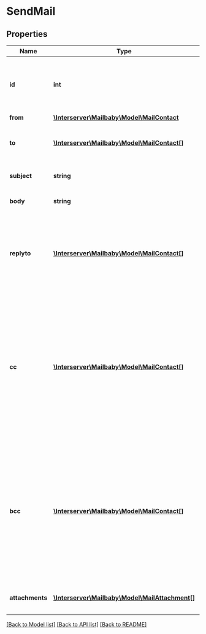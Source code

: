 # SendMail

## Properties
Name | Type | Description | Notes
------------ | ------------- | ------------- | -------------
**id** | **int** | The ID of the Mail order within our system to use as the Mail Account. | 
**from** | [**\Interserver\Mailbaby\Model\MailContact**](MailContact.md) |  | 
**to** | [**\Interserver\Mailbaby\Model\MailContact[]**](MailContact.md) | The Contact whom is the primary recipient of this email. | 
**subject** | **string** | The subject or title of the email | 
**body** | **string** | The main email contents. | 
**replyto** | [**\Interserver\Mailbaby\Model\MailContact[]**](MailContact.md) | Optional list of Contacts that specify where replies to the email should be sent instead of the _from_ address. | [optional] 
**cc** | [**\Interserver\Mailbaby\Model\MailContact[]**](MailContact.md) | Optional list of Contacts that should receive copies of the email.  They are listed on the email and anyone getting the email can see this full list of Contacts who received the email as well. | [optional] 
**bcc** | [**\Interserver\Mailbaby\Model\MailContact[]**](MailContact.md) | Optional list of Contacts that should receive copies of the email.  They are hidden on the email and anyone gettitng the email would not see the other people getting the email in this list. | [optional] 
**attachments** | [**\Interserver\Mailbaby\Model\MailAttachment[]**](MailAttachment.md) | Optional file attachments to include in the email | [optional] 

[[Back to Model list]](../../README.md#documentation-for-models) [[Back to API list]](../../README.md#documentation-for-api-endpoints) [[Back to README]](../../README.md)

